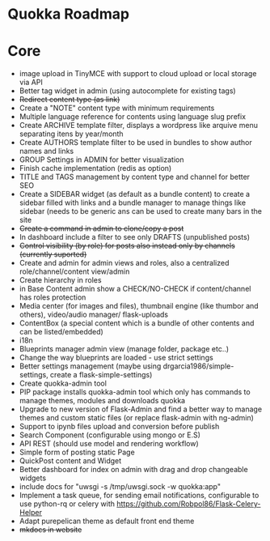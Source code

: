 Quokka Roadmap
==============

Core
====
* image upload in TinyMCE with support to cloud upload or local storage via API
* Better tag widget in admin (using autocomplete for existing tags)
* <del>Redirect content type (as link)</del>
* Create a "NOTE" content type with minimum requirements
* Multiple language reference for contents using language slug prefix
* Create ARCHIVE template filter, displays a wordpress like arquive menu separating itens by year/month
* Create AUTHORS template filter to be used in bundles to show author names and links
* GROUP Settings in ADMIN for better visualization
* Finish cache implementation (redis as option)
* TITLE and TAGS management by content type and channel for better SEO
* Create a SIDEBAR widget (as default as a bundle content) to create a sidebar filled with links and a bundle manager to manage things like sidebar (needs to be generic ans can be used to create many bars in the site
* <del>Create a command in admin to clone/copy a post</del>
* In dashboard include a filter to see only DRAFTS (unpublished posts)
* <del>Control visibility (by role) for posts also instead only by channels (currently suported)</del>
* Create and admin for admin views and roles, also a centralized role/channel/content view/admin
* Create hierarchy in roles
* in Base Content admin show a CHECK/NO-CHECK if content/channel has roles protection
* Media center (for images and files), thumbnail engine (like thumbor and others), video/audio manager/ flask-uploads
* ContentBox (a special content which is a bundle of other contents and can be listed/embedded)
* i18n
* Blueprints manager admin view (manage folder, package etc..)
* Change the way blueprints are loaded - use strict settings
* Better settings management (maybe using drgarcia1986/simple-settings, create a flask-simple-settings)
* Create quokka-admin tool
* PIP package installs quokka-admin tool which only has commands to manage themes, modules and downloads quokka
* Upgrade to new version of Flask-Admin and find a better way to manage themes and custom static files (or replace flask-admin with ng-admin)
* Support to ipynb files upload and conversion before publish
* Search Component (configurable using mongo or E.S)
* API REST (should use model and rendering workflow)
* Simple form of posting static Page
* QuickPost content and Widget
* Better dashboard for index on admin with drag and drop changeable widgets
* include docs for "uwsgi -s /tmp/uwsgi.sock -w quokka:app"
* Implement a task queue, for sending email notifications, configurable to use python-rq or celery with https://github.com/Robpol86/Flask-Celery-Helper
* Adapt purepelican theme as default front end theme
* <del>mkdocs in website</del>
